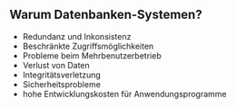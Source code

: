 ## Warum Datenbanken-Systemen?

-   Redundanz und Inkonsistenz
-   Beschränkte Zugriffsmöglichkeiten
-   Probleme beim Mehrbenutzerbetrieb
-   Verlust von Daten
-   Integritätsverletzung
-   Sicherheitsprobleme
-   hohe Entwicklungskosten für Anwendungsprogramme
